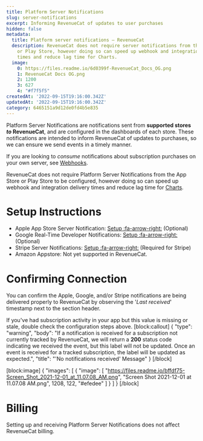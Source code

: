 ```yaml
---
title: Platform Server Notifications
slug: server-notifications
excerpt: Informing RevenueCat of updates to user purchases
hidden: false
metadata:
  title: Platform server notifications – RevenueCat
  description: RevenueCat does not require server notifications from the App Store
    or Play Store, however doing so can speed up webhook and integration delivery
    times and reduce lag time for Charts.
  image:
    0: https://files.readme.io/6d0399f-RevenueCat_Docs_OG.png
    1: RevenueCat Docs OG.png
    2: 1200
    3: 627
    4: "#f7f5f5"
createdAt: '2022-09-15T19:16:00.342Z'
updatedAt: '2022-09-15T19:16:00.342Z'
category: 6465151a9d12de0fd4b5e835
---
```

Platform Server Notifications are notifications sent from **supported stores _to_ RevenueCat**, and are configured in the dashboards of each store. These notifications are intended to inform RevenueCat of updates to purchases, so we can ensure we send events in a timely manner.

If you are looking to _consume_ notifications about subscription purchases on your own server, see [Webhooks](doc:webhooks).

RevenueCat does not require Platform Server Notifications from the App Store or Play Store to be configured, however doing so can speed up webhook and integration delivery times and reduce lag time for [Charts](doc:charts).

# Setup Instructions

* Apple App Store Server Notification: [Setup :fa-arrow-right:](doc:apple-server-notifications) (Optional)
* Google Real-Time Developer Notifications: [Setup :fa-arrow-right:](doc:google-server-notifications) (Optional)
* Stripe Server Notifications: [Setup :fa-arrow-right:](doc:stripe-server-notifications) (Required for Stripe)
* Amazon Appstore: Not yet supported in RevenueCat.

# Confirming Connection

You can confirm the Apple, Google, and/or Stripe notifications are being delivered properly to RevenueCat by observing the '*Last received*' timestamp next to the section header. 

If you've had subscription activity in your app but this value is missing or stale, double check the configuration steps above. 
[block:callout]
{
  "type": "warning",
  "body": "If a notification is received for a subscription not currently tracked by RevenueCat, we will return a **200** status code indicating we received the event, but this label will not be updated. Once an event is received for a tracked subscription, the label will be updated as expected.",
  "title": "'No notifications received' Message"
}
[/block]

[block:image]
{
  "images": [
    {
      "image": [
        "https://files.readme.io/bffdf75-Screen_Shot_2021-12-01_at_11.07.08_AM.png",
        "Screen Shot 2021-12-01 at 11.07.08 AM.png",
        1208,
        122,
        "#efedee"
      ]
    }
  ]
}
[/block]
# Billing

Setting up and receiving Platform Server Notifications does not affect RevenueCat billing.